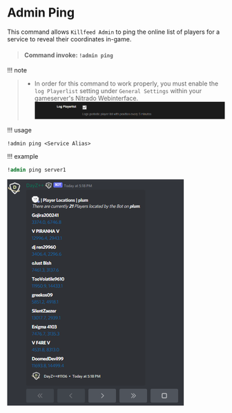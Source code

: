 # Admin Ping

This command allows `Killfeed Admin` to ping the online list of players for a service to reveal their coordinates in-game.

> #### Command invoke: ```!admin ping```

!!! note
> + In order for this command to work properly, you must enable the `log Playerlist` setting under `General Settings` within your gameserver's Nitrado Webinterface.
![screenshot](../img/log_playerlist_nitrado.png)

!!! usage
```
!admin ping <Service Alias>
```

!!! example

``` {.sql title="Admin Ping Command Example" linenums="1"}
!admin ping server1
```

![screenshot](../img/admin_ping.png)